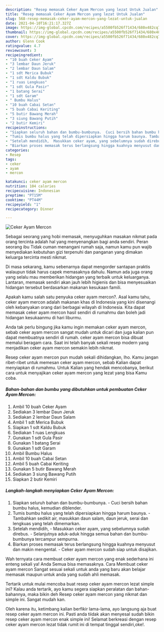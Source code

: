 ```yaml
---
description: "Resep memasak Ceker Ayam Mercon yang lezat Untuk Jualan"
title: "Resep memasak Ceker Ayam Mercon yang lezat Untuk Jualan"
slug: 568-resep-memasak-ceker-ayam-mercon-yang-lezat-untuk-jualan
date: 2021-04-10T16:21:17.327Z
image: https://img-global.cpcdn.com/recipes/a5500fb526f71434/680x482cq70/ceker-ayam-mercon-foto-resep-utama.jpg
thumbnail: https://img-global.cpcdn.com/recipes/a5500fb526f71434/680x482cq70/ceker-ayam-mercon-foto-resep-utama.jpg
cover: https://img-global.cpcdn.com/recipes/a5500fb526f71434/680x482cq70/ceker-ayam-mercon-foto-resep-utama.jpg
author: Glenn Cook
ratingvalue: 4.7
reviewcount: 3
recipeingredient:
- "10 buah Ceker Ayam"
- "3 lembar Daun Jeruk"
- "2 lembar Daun Salam"
- "1 sdt Merica Bubuk"
- "1 sdt Kaldu Bubuk"
- "1 ruas Lengkuas"
- "1 sdt Gula Pasir"
- "1 batang Serai"
- "1 sdt Garam"
- " Bumbu Halus"
- "10 buah Cabai Setan"
- "5 buah Cabai Keriting"
- "5 butir Bawang Merah"
- "3 siung Bawang Putih"
- "2 butir Kemiri"
recipeinstructions:
- "Siapkan seluruh bahan dan bumbu-bumbunya.  Cuci bersih bahan bumbu halus, kemudian diblender."
- "Tumis bumbu halus yang telah dipersiapkan hingga harum baunya. Tambahkan sedikit air, masukkan daun salam, daun jeruk, serai dan lengkuas yang telah dimemarkan."
- "Setelah mendidih,  Masukkan ceker ayam, yang sebelumnya sudah direbus. Selanjutnya aduk-aduk hingga semua bahan dan bumbu-bumbunya tercampur sempurna."
- "Biarkan proses memasak terus berlangsung hingga kuahnya menyusut dan makin mengental.  Ceker ayam mercon sudah siap untuk disajikan."
categories:
- Resep
tags:
- ceker
- ayam
- mercon

katakunci: ceker ayam mercon 
nutrition: 104 calories
recipecuisine: Indonesian
preptime: "PT15M"
cooktime: "PT44M"
recipeyield: "1"
recipecategory: Dinner

---
```



![Ceker Ayam Mercon](https://img-global.cpcdn.com/recipes/a5500fb526f71434/680x482cq70/ceker-ayam-mercon-foto-resep-utama.jpg)

Sebagai seorang yang hobi memasak, menyuguhkan masakan nikmat pada orang tercinta adalah hal yang menyenangkan bagi anda sendiri. Peran seorang ibu Tidak cuman menangani rumah saja, namun kamu pun wajib menyediakan kebutuhan gizi terpenuhi dan panganan yang dimakan keluarga tercinta mesti nikmat.

Di masa  sekarang, kamu sebenarnya dapat mengorder santapan praktis walaupun tidak harus capek memasaknya dahulu. Namun ada juga orang yang selalu mau memberikan hidangan yang terbaik untuk keluarganya. Lantaran, memasak sendiri akan jauh lebih higienis dan bisa menyesuaikan hidangan tersebut berdasarkan makanan kesukaan famili. 



Apakah kamu salah satu penyuka ceker ayam mercon?. Asal kamu tahu, ceker ayam mercon adalah makanan khas di Indonesia yang kini disenangi oleh kebanyakan orang dari berbagai wilayah di Indonesia. Kita dapat memasak ceker ayam mercon hasil sendiri di rumahmu dan boleh jadi hidangan kesukaanmu di hari liburmu.

Anda tak perlu bingung jika kamu ingin memakan ceker ayam mercon, sebab ceker ayam mercon sangat mudah untuk dicari dan juga kalian pun dapat membuatnya sendiri di rumah. ceker ayam mercon bisa dibuat memalui beragam cara. Saat ini telah banyak sekali resep modern yang menjadikan ceker ayam mercon semakin lebih nikmat.

Resep ceker ayam mercon pun mudah sekali dihidangkan, lho. Kamu jangan ribet-ribet untuk memesan ceker ayam mercon, sebab Kalian dapat menyiapkan di rumahmu. Untuk Kalian yang hendak mencobanya, berikut cara untuk menyajikan ceker ayam mercon yang lezat yang bisa Kamu coba.

<!--inarticleads1-->

##### Bahan-bahan dan bumbu yang dibutuhkan untuk pembuatan Ceker Ayam Mercon:

1. Ambil 10 buah Ceker Ayam
1. Sediakan 3 lembar Daun Jeruk
1. Sediakan 2 lembar Daun Salam
1. Ambil 1 sdt Merica Bubuk
1. Siapkan 1 sdt Kaldu Bubuk
1. Sediakan 1 ruas Lengkuas
1. Gunakan 1 sdt Gula Pasir
1. Gunakan 1 batang Serai
1. Gunakan 1 sdt Garam
1. Ambil  Bumbu Halus
1. Ambil 10 buah Cabai Setan
1. Ambil 5 buah Cabai Keriting
1. Gunakan 5 butir Bawang Merah
1. Sediakan 3 siung Bawang Putih
1. Siapkan 2 butir Kemiri




<!--inarticleads2-->

##### Langkah-langkah menyiapkan Ceker Ayam Mercon:

1. Siapkan seluruh bahan dan bumbu-bumbunya.  - Cuci bersih bahan bumbu halus, kemudian diblender.
1. Tumis bumbu halus yang telah dipersiapkan hingga harum baunya. - Tambahkan sedikit air, masukkan daun salam, daun jeruk, serai dan lengkuas yang telah dimemarkan.
1. Setelah mendidih,  - Masukkan ceker ayam, yang sebelumnya sudah direbus. - Selanjutnya aduk-aduk hingga semua bahan dan bumbu-bumbunya tercampur sempurna.
1. Biarkan proses memasak terus berlangsung hingga kuahnya menyusut dan makin mengental.  - Ceker ayam mercon sudah siap untuk disajikan.




Wah ternyata cara membuat ceker ayam mercon yang enak sederhana ini enteng sekali ya! Anda Semua bisa memasaknya. Cara Membuat ceker ayam mercon Sangat sesuai sekali untuk anda yang baru akan belajar memasak maupun untuk anda yang sudah ahli memasak.

Tertarik untuk mulai mencoba buat resep ceker ayam mercon lezat simple ini? Kalau anda tertarik, ayo kamu segera siapkan peralatan dan bahan-bahannya, maka bikin deh Resep ceker ayam mercon yang nikmat dan simple ini. Sangat mudah kan. 

Oleh karena itu, ketimbang kalian berfikir lama-lama, ayo langsung aja buat resep ceker ayam mercon ini. Pasti anda tiidak akan menyesal sudah bikin resep ceker ayam mercon enak simple ini! Selamat berkreasi dengan resep ceker ayam mercon lezat tidak rumit ini di tempat tinggal sendiri,oke!.


